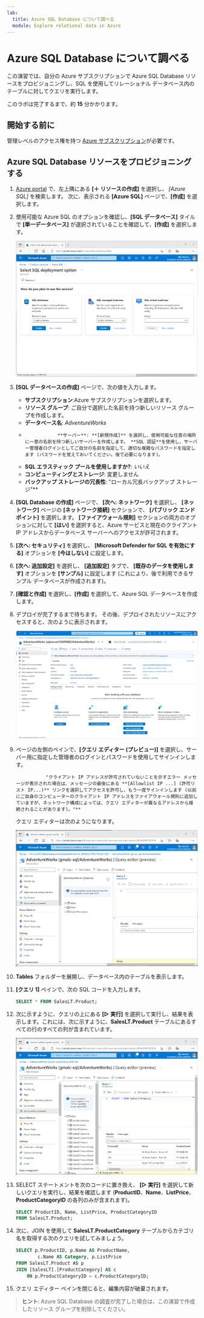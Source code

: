 ```yaml
---
lab:
  title: Azure SQL Database について調べる
  module: Explore relational data in Azure
---
```


# <a name="explore-azure-sql-database"></a>Azure SQL Database について調べる

この演習では、自分の Azure サブスクリプションで Azure SQL Database リソースをプロビジョニングし、SQL を使用してリレーショナル データベース内のテーブルに対してクエリを実行します。

このラボは完了するまで、約 **15** 分かかります。

## <a name="before-you-start"></a>開始する前に

管理レベルのアクセス権を持つ [Azure サブスクリプション](https://azure.microsoft.com/free)が必要です。

## <a name="provision-an-azure-sql-database-resource"></a>Azure SQL Database リソースをプロビジョニングする

1. [Azure portal](https://portal.azure.com?azure-portal=true) で、左上隅にある **[&#65291; リソースの作成]** を選択し、 *[Azure SQL]* を検索します。 次に、表示される **[Azure SQL]** ページで、**[作成]** を選択します。

1. 使用可能な Azure SQL のオプションを確認し、**[SQL データベース]** タイルで **[単一データベース]** が選択されていることを確認して、**[作成]** を選択します。

    ![[Azure SQL] ページが表示された Azure portal のスクリーンショット。](images//azure-sql-portal.png)

1. **[SQL データベースの作成]** ページで、次の値を入力します。
    - **サブスクリプション**:Azure サブスクリプションを選択します。
    - **リソース グループ**: ご自分で選択した名前を持つ新しいリソース グループを作成します。
    - **データベース名**: *AdventureWorks*
    -                 **サーバー**: **[新規作成]** を選択し、使用可能な任意の場所に一意の名前を持つ新しいサーバーを作成します。 **SQL 認証**を使用し、サーバー管理者ログインとしてご自分の名前を指定して、適切な複雑なパスワードを指定します (パスワードを覚えておいてください。後で必要になります)。
    - **SQL エラスティック プールを使用しますか?**: *いいえ*
    - **コンピューティングとストレージ**: 変更しません
    - **バックアップ ストレージの冗長性**: "ローカル冗長バックアップ ストレージ"**

1. **[SQL Database の作成]** ページで、 **[次へ: ネットワーク]** を選択し、 **[ネットワーク]** ページの **[ネットワーク接続]** セクションで、 **[パブリック エンドポイント]** を選択します。 **[ファイアウォール規則]** セクションの両方のオプションに対して **[はい]** を選択すると、Azure サービスと現在のクライアント IP アドレスからデータベース サーバーへのアクセスが許可されます。

1. **[次へ: セキュリティ]** を選択し、 **[Microsoft Defender for SQL を有効にする]** オプションを **[今はしない]** に設定します。

1. **[次へ: 追加設定]** を選択し、 **[追加設定]** タブで、 **[既存のデータを使用します]** オプションを **[サンプル]** に設定します (これにより、後で利用できるサンプル データベースが作成されます)。

1. **[確認と作成]** を選択し、**[作成]** を選択して、Azure SQL データベースを作成します。

1. デプロイが完了するまで待ちます。 その後、デプロイされたリソースにアクセスすると、次のように表示されます。

    ![[SQL Database] ページが表示されている Azure portal のスクリーンショット。](images//sql-database-portal.png)

1. ページの左側のペインで、**[クエリ エディター (プレビュー)]** を選択し、サーバー用に指定した管理者のログインとパスワードを使用してサインインします。
    
                  "クライアント IP アドレスが許可されていないことを示すエラー メッセージが表示された場合は、メッセージの最後にある **[Allowlist IP ...] (許可リスト IP...)** リンクを選択してアクセスを許可し、もう一度サインインします (以前にご自身のコンピューターのクライアント IP アドレスをファイアウォール規則に追加していますが、ネットワーク構成によっては、クエリ エディターが異なるアドレスから接続されることがあります)。"**
    
    クエリ エディターは次のようになります。
    
    ![クエリ エディターが表示されている Azure portal のスクリーンショット。](images//query-editor.png)

1. **Tables** フォルダーを展開し、データベース内のテーブルを表示します。

1. **[クエリ 1]** ペインで、次の SQL コードを入力します。

    ```sql
    SELECT * FROM SalesLT.Product;
    ```

1. 次に示すように、クエリの上にある **[&#9655; 実行]** を選択して実行し、結果を表示します。これには、次に示すように、**SalesLT.Product** テーブルにあるすべての行のすべての列が含まれています。

    ![クエリ エディターにクエリの結果が表示されている Azure portal のスクリーンショット。](images//sql-query-results.png)

1. SELECT ステートメントを次のコードに置き換え、 **[&#9655; 実行]** を選択して新しいクエリを実行し、結果を確認します (**ProductID**、**Name**、**ListPrice**、**ProductCategoryID** の各列のみが含まれます)。

    ```sql
    SELECT ProductID, Name, ListPrice, ProductCategoryID
    FROM SalesLT.Product;
    ```

1. 次に、JOIN を使用して **SalesLT.ProductCategory** テーブルからカテゴリ名を取得する次のクエリを試してみましょう。

    ```sql
    SELECT p.ProductID, p.Name AS ProductName,
            c.Name AS Category, p.ListPrice
    FROM SalesLT.Product AS p
    JOIN [SalesLT].[ProductCategory] AS c
        ON p.ProductCategoryID = c.ProductCategoryID;
    ```

1. クエリ エディター ペインを閉じると、編集内容が破棄されます。

> **ヒント**: Azure SQL Database の調査が完了した場合は、この演習で作成したリソース グループを削除してください。

